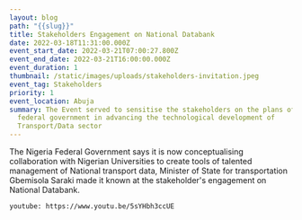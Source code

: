 ```yaml
---
layout: blog
path: "{{slug}}"
title: Stakeholders Engagement on National Databank
date: 2022-03-18T11:31:00.000Z
event_start_date: 2022-03-21T07:00:27.800Z
event_end_date: 2022-03-21T16:00:00.000Z
event_duration: 1
thumbnail: /static/images/uploads/stakeholders-invitation.jpeg
event_tag: Stakeholders
priority: 1
event_location: Abuja
summary: The Event served to sensitise the stakeholders on the plans of the
  federal government in advancing the technological development of
  Transport/Data sector
---
```


The Nigeria Federal Government says it is now conceptualising collaboration with Nigerian Universities to create tools of talented management of National transport data, Minister of State for transportation Gbemisola Saraki made it known at the stakeholder's engagement on National Databank.

`youtube: https://www.youtu.be/5sYHbh3ccUE`
